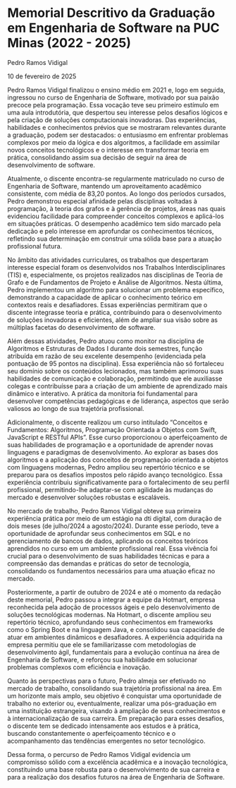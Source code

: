 # Memorial Descritivo da Graduação em Engenharia de Software na PUC Minas (2022 - 2025)

Pedro Ramos Vidigal

10 de fevereiro de 2025

Pedro Ramos Vidigal finalizou o ensino médio em 2021 e, logo em seguida, ingressou no curso de Engenharia de Software, motivado por sua paixão precoce pela programação. Essa vocação teve seu primeiro estímulo em uma aula introdutória, que despertou seu interesse pelos desafios lógicos e pela criação de soluções computacionais inovadoras. Das experiências, habilidades e conhecimentos prévios que se mostraram relevantes durante a graduação, podem ser destacados: o entusiasmo em enfrentar problemas complexos por meio da lógica e dos algoritmos, a facilidade em assimilar novos conceitos tecnológicos e o interesse em transformar teoria em prática, consolidando assim sua decisão de seguir na área de desenvolvimento de software.

Atualmente, o discente encontra-se regularmente matriculado no curso de Engenharia de Software, mantendo um aproveitamento acadêmico consistente, com média de 83,20 pontos. Ao longo dos períodos cursados, Pedro demonstrou especial afinidade pelas disciplinas voltadas à programação, à teoria dos grafos e à gerência de projetos, áreas nas quais evidenciou facilidade para compreender conceitos complexos e aplicá-los em situações práticas. O desempenho acadêmico tem sido marcado pela dedicação e pelo interesse em aprofundar os conhecimentos técnicos, refletindo sua determinação em construir uma sólida base para a atuação profissional futura.

No âmbito das atividades curriculares, os trabalhos que despertaram interesse especial foram os desenvolvidos nos Trabalhos Interdisciplinares (TIS) e, especialmente, os projetos realizados nas disciplinas de Teoria de Grafo e de Fundamentos de Projeto e Análise de Algoritmos. Nesta última, Pedro implementou um algoritmo para solucionar um problema específico, demonstrando a capacidade de aplicar o conhecimento teórico em contextos reais e desafiadores. Essas experiências permitiram que o discente integrasse teoria e prática, contribuindo para o desenvolvimento de soluções inovadoras e eficientes, além de ampliar sua visão sobre as múltiplas facetas do desenvolvimento de software.

Além dessas atividades, Pedro atuou como monitor na disciplina de Algoritmos e Estruturas de Dados I durante dois semestres, função atribuída em razão de seu excelente desempenho (evidenciada pela pontuação de 95 pontos na disciplina). Essa experiência não só fortaleceu seu domínio sobre os conteúdos lecionados, mas também aprimorou suas habilidades de comunicação e colaboração, permitindo que ele auxiliasse colegas e contribuísse para a criação de um ambiente de aprendizado mais dinâmico e interativo. A prática da monitoria foi fundamental para desenvolver competências pedagógicas e de liderança, aspectos que serão valiosos ao longo de sua trajetória profissional.

Adicionalmente, o discente realizou um curso intitulado “Conceitos e Fundamentos: Algoritmos, Programação Orientada a Objetos com Swift, JavaScript e RESTful APIs”. Esse curso proporcionou o aperfeiçoamento de suas habilidades de programação e a oportunidade de aprender novas linguagens e paradigmas de desenvolvimento. Ao explorar as bases dos algoritmos e a aplicação dos conceitos de programação orientada a objetos com linguagens modernas, Pedro ampliou seu repertório técnico e se preparou para os desafios impostos pelo rápido avanço tecnológico. Essa experiência contribuiu significativamente para o fortalecimento de seu perfil profissional, permitindo-lhe adaptar-se com agilidade às mudanças do mercado e desenvolver soluções robustas e escaláveis.

No mercado de trabalho, Pedro Ramos Vidigal obteve sua primeira experiência prática por meio de um estágio na dti digital, com duração de dois meses (de julho/2024 a agosto/2024). Durante esse período, teve a oportunidade de aprofundar seus conhecimentos em SQL e no gerenciamento de bancos de dados, aplicando os conceitos teóricos aprendidos no curso em um ambiente profissional real. Essa vivência foi crucial para o desenvolvimento de suas habilidades técnicas e para a compreensão das demandas e práticas do setor de tecnologia, consolidando os fundamentos necessários para uma atuação eficaz no mercado.

Posteriormente, a partir de outubro de 2024 e até o momento da redação deste memorial, Pedro passou a integrar a equipe da Hotmart, empresa reconhecida pela adoção de processos ágeis e pelo desenvolvimento de soluções tecnológicas modernas. Na Hotmart, o discente ampliou seu repertório técnico, aprofundando seus conhecimentos em frameworks como o Spring Boot e na linguagem Java, e consolidou sua capacidade de atuar em ambientes dinâmicos e desafiadores. A experiência adquirida na empresa permitiu que ele se familiarizasse com metodologias de desenvolvimento ágil, fundamentais para a evolução contínua na área de Engenharia de Software, e reforçou sua habilidade em solucionar problemas complexos com eficiência e inovação.

Quanto às perspectivas para o futuro, Pedro almeja ser efetivado no mercado de trabalho, consolidando sua trajetória profissional na área. Em um horizonte mais amplo, seu objetivo é conquistar uma oportunidade de trabalho no exterior ou, eventualmente, realizar uma pós-graduação em uma instituição estrangeira, visando à ampliação de seus conhecimentos e à internacionalização de sua carreira. Em preparação para esses desafios, o discente tem se dedicado intensamente aos estudos e à prática, buscando constantemente o aperfeiçoamento técnico e o acompanhamento das tendências emergentes no setor tecnológico.

Dessa forma, o percurso de Pedro Ramos Vidigal evidencia um compromisso sólido com a excelência acadêmica e a inovação tecnológica, constituindo uma base robusta para o desenvolvimento de sua carreira e para a realização dos desafios futuros na área de Engenharia de Software.
